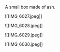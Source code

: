 A small box made of ash.

![[IMG_6027.jpeg]]

![[IMG_6028.jpeg]]

![[IMG_6029.jpeg]]

![[IMG_6030.jpeg]]